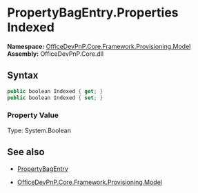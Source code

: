 # PropertyBagEntry.Properties Indexed
**Namespace:** [OfficeDevPnP.Core.Framework.Provisioning.Model](OfficeDevPnP.Core.Framework.Provisioning.Model.md)  
**Assembly:** OfficeDevPnP.Core.dll  
## Syntax
```C#
public boolean Indexed { get; }
public boolean Indexed { set; }
```

### Property Value
Type: System.Boolean  

## See also
- [PropertyBagEntry](PropertyBagEntry.md) 

- [OfficeDevPnP.Core.Framework.Provisioning.Model](OfficeDevPnP.Core.Framework.Provisioning.Model.md)
